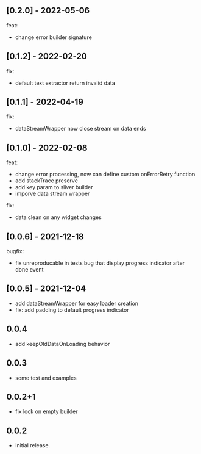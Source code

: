 ## [0.2.0] - 2022-05-06

feat:
- change error builder signature 

## [0.1.2] - 2022-02-20

fix: 
- default text extractor return invalid data

## [0.1.1] - 2022-04-19

fix:
- dataStreamWrapper now close stream on data ends

## [0.1.0] - 2022-02-08

feat:
- change error processing, now can define custom onErrorRetry function
- add stackTrace preserve
- add key param to sliver builder
- imporve data stream wrapper

fix: 
- data clean on any widget changes


## [0.0.6] - 2021-12-18

bugfix:
- fix unreproducable in tests bug that display progress indicator after done event

## [0.0.5] - 2021-12-04

- add dataStreamWrapper for easy loader creation
- fix: add padding to default progress indicator

## 0.0.4
- add keepOldDataOnLoading behavior

## 0.0.3
- some test and examples

## 0.0.2+1
- fix lock on empty builder

## 0.0.2
- initial release.
